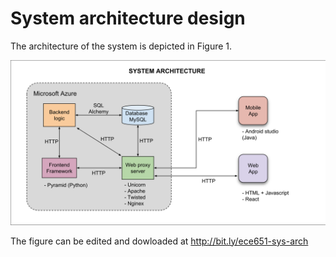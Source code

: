 # System architecture design

The architecture of the system is depicted in Figure 1.


![System architecture design](Images/system-architecture.svg)

The figure can be edited and dowloaded at http://bit.ly/ece651-sys-arch
